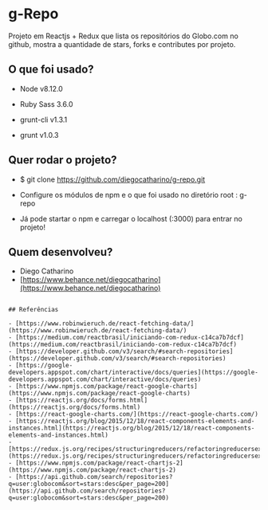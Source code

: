 # g-Repo

Projeto em Reactjs + Redux que lista os repositórios do Globo.com no github, mostra a quantidade de stars, forks e contributes por projeto.


## O que foi usado?

- Node v8.12.0

- Ruby Sass 3.6.0

- grunt-cli v1.3.1

- grunt v1.0.3


## Quer rodar o projeto?


-  $ git clone https://github.com/diegocatharino/g-repo.git


- Configure os módulos de npm e o que foi usado no diretório root : g-repo


- Já pode startar o npm e carregar o localhost (:3000) para entrar no projeto! 




## Quem desenvolveu?

- Diego Catharino
- [https://www.behance.net/diegocatharino](https://www.behance.net/diegocatharino)


```

## Referências

- [https://www.robinwieruch.de/react-fetching-data/](https://www.robinwieruch.de/react-fetching-data/)
- [https://medium.com/reactbrasil/iniciando-com-redux-c14ca7b7dcf](https://medium.com/reactbrasil/iniciando-com-redux-c14ca7b7dcf)
- [https://developer.github.com/v3/search/#search-repositories](https://developer.github.com/v3/search/#search-repositories)
- [https://google-developers.appspot.com/chart/interactive/docs/queries](https://google-developers.appspot.com/chart/interactive/docs/queries)
- [https://www.npmjs.com/package/react-google-charts](https://www.npmjs.com/package/react-google-charts)
- [https://reactjs.org/docs/forms.html](https://reactjs.org/docs/forms.html)
- [https://react-google-charts.com/](https://react-google-charts.com/)
- [https://reactjs.org/blog/2015/12/18/react-components-elements-and-instances.html](https://reactjs.org/blog/2015/12/18/react-components-elements-and-instances.html)
- [https://redux.js.org/recipes/structuringreducers/refactoringreducersexample](https://redux.js.org/recipes/structuringreducers/refactoringreducersexample)
- [https://www.npmjs.com/package/react-chartjs-2](https://www.npmjs.com/package/react-chartjs-2)
- [https://api.github.com/search/repositories?q=user:globocom&sort=stars:desc&per_page=200](https://api.github.com/search/repositories?q=user:globocom&sort=stars:desc&per_page=200)
